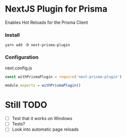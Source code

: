 # NextJS Plugin for Prisma

Enables Hot Reloads for the Prisma Client

### Install
```
yarn add -D next-prisma-plugin
```
### Configuration
next.config.js
```js
const withPrismaPlugin = require('next-prisma-plugin')

module.exports = withPrismaPlugin()
```
# Still TODO

- [ ] Test that it works on Windows
- [ ] Tests?
- [ ] Look into automatic page reloads
